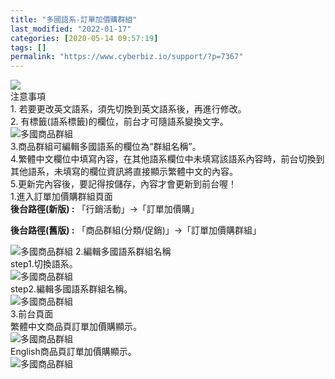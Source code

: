 ```yaml
---
title: "多國語系-訂單加價購群組"
last_modified: "2022-01-17"
categories: [2020-05-14 09:57:19]
tags: []
permalink: "https://www.cyberbiz.io/support/?p=7367"
---
```


![](https://www.cyberbiz.io/support/wp-content/uploads/2021/08/多國版本圖.png)  
注意事項  
1\. 若要更改英文語系，須先切換到英文語系後，再進行修改。  
2\. 有標籤(語系標籤)的欄位，前台才可隨語系變換文字。  
![多國商品群組](https://www.cyberbiz.co/support/wp-content/uploads/2020/05/多國-商品群組01.png)  
3.商品群組可編輯多國語系的欄位為“群組名稱”。  
4.繁體中文欄位中填寫內容，在其他語系欄位中未填寫該語系內容時，前台切換到其他語系，未填寫的欄位資訊將直接顯示繁體中文的內容。  
5.更新完內容後，要記得按儲存，內容才會更新到前台喔！  
1.進入訂單加價購群組頁面  
**後台路徑(新版) :** 「行銷活動」→「訂單加價購」  

**後台路徑(舊版) :** 「商品群組(分類/促銷)」→「訂單加價購群組」  

![多國商品群組](https://www.cyberbiz.co/support/wp-content/uploads/2020/05/多國-訂單加價購01.png) 2.編輯多國語系群組名稱  
step1.切換語系。  
![多國商品群組](https://www.cyberbiz.co/support/wp-content/uploads/2020/05/多國-訂單加價購02.png)  
step2.編輯多國語系群組名稱。  
![多國商品群組](https://www.cyberbiz.co/support/wp-content/uploads/2020/05/多國-訂單加價購03.png)  
3.前台頁面  
繁體中文商品頁訂單加價購顯示。  
![多國商品群組](https://www.cyberbiz.co/support/wp-content/uploads/2020/05/多國-訂單加價購04.png)  
English商品頁訂單加價購顯示。  
![多國商品群組](https://www.cyberbiz.co/support/wp-content/uploads/2020/05/多國-訂單加價購05.png)  

